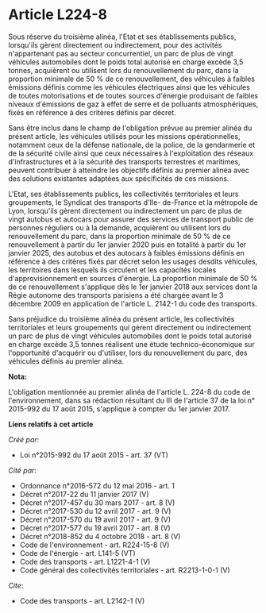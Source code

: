 # Article L224-8

Sous réserve du troisième alinéa, l'Etat et ses établissements publics, lorsqu'ils gèrent directement ou indirectement, pour
des activités n'appartenant pas au secteur concurrentiel, un parc de plus de vingt véhicules automobiles dont le poids total
autorisé en charge excède 3,5 tonnes, acquièrent ou utilisent lors du renouvellement du parc, dans la proportion minimale de
50 % de ce renouvellement, des véhicules à faibles émissions définis comme les véhicules électriques ainsi que les véhicules
de toutes motorisations et de toutes sources d'énergie produisant de faibles niveaux d'émissions de gaz à effet de serre et
de polluants atmosphériques, fixés en référence à des critères définis par décret. 

Sans être inclus dans le champ de l'obligation prévue au premier alinéa du présent article, les véhicules utilisés pour les
missions opérationnelles, notamment ceux de la défense nationale, de la police, de la gendarmerie et de la sécurité civile
ainsi que ceux nécessaires à l'exploitation des réseaux d'infrastructures et à la sécurité des transports terrestres et
maritimes, peuvent contribuer à atteindre les objectifs définis au premier alinéa avec des solutions existantes adaptées aux
spécificités de ces missions. 

L'Etat, ses établissements publics, les collectivités territoriales et leurs groupements, le Syndicat des transports d'Ile-
de-France et la métropole de Lyon, lorsqu'ils gèrent directement ou indirectement un parc de plus de vingt autobus et
autocars pour assurer des services de transport public de personnes réguliers ou à la demande, acquièrent ou utilisent lors
du renouvellement du parc, dans la proportion minimale de 50 % de ce renouvellement à partir du 1er janvier 2020 puis en
totalité à partir du 1er janvier 2025, des autobus et des autocars à faibles émissions définis en référence à des critères
fixés par décret selon les usages desdits véhicules, les territoires dans lesquels ils circulent et les capacités locales
d'approvisionnement en sources d'énergie. La proportion minimale de 50 % de ce renouvellement s'applique dès le 1er janvier
2018 aux services dont la Régie autonome des transports parisiens a été chargée avant le 3 décembre 2009 en application de
l'article L. 2142-1 du code des transports. 

Sans préjudice du troisième alinéa du présent article, les collectivités territoriales et leurs groupements qui gèrent
directement ou indirectement un parc de plus de vingt véhicules automobiles dont le poids total autorisé en charge excède 3,5
tonnes réalisent une étude technico-économique sur l'opportunité d'acquérir ou d'utiliser, lors du renouvellement du parc,
des véhicules définis au premier alinéa.

**Nota:**

L'obligation mentionnée au premier alinéa de l'article L. 224-8 du code de l'environnement, dans sa rédaction résultant du
III de l'article 37 de la loi n° 2015-992 du 17 août 2015, s'applique à compter du 1er janvier 2017.

**Liens relatifs à cet article**

_Créé par_:

  - Loi n°2015-992 du 17 août 2015 - art. 37 (VT)

_Cité par_:

  - Ordonnance n°2016-572 du 12 mai 2016 - art. 1
  - Décret n°2017-22 du 11 janvier 2017 (V)
  - Décret n°2017-457 du 30 mars 2017 - art. 8 (V)
  - Décret n°2017-530 du 12 avril 2017 - art. 9 (V)
  - Décret n°2017-570 du 19 avril 2017 - art. 9 (V)
  - Décret n°2017-577 du 19 avril 2017 - art. 8 (V)
  - Décret n°2018-852 du 4 octobre 2018 - art. 8 (V)
  - Code de l'environnement - art. R224-15-8 (V)
  - Code de l'énergie - art. L141-5 (VT)
  - Code des transports - art. L1221-4-1 (V)
  - Code général des collectivités territoriales - art. R2213-1-0-1 (V)

_Cite_:

  - Code des transports - art. L2142-1 (V)
